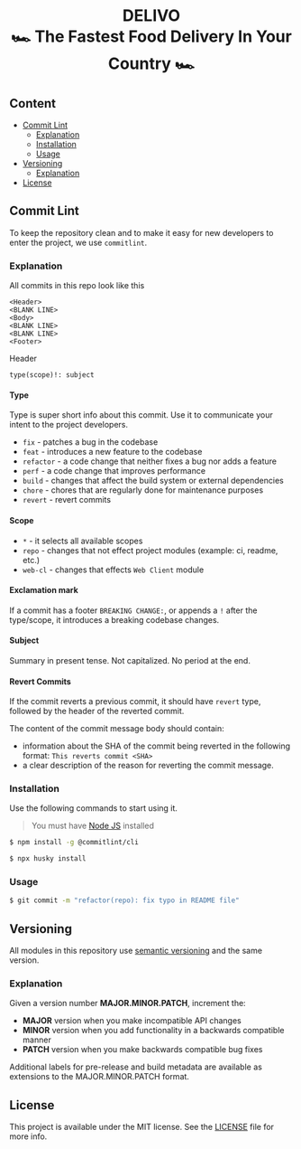 <h1 align="center">
    <span>DELIVO</span>
    <br>
    <span>🏎️ The Fastest Food Delivery In Your Country 🏎️</span>
</h1>

## Content

- [Commit Lint](#commit-lint)
    - [Explanation](#explanation)
    - [Installation](#installation)
    - [Usage](#usage)
- [Versioning](#versioning)
    - [Explanation](#explanation-1)
- [License](#license)

## Commit Lint

To keep the repository clean
and to make it easy for new developers to enter the project,
we use `commitlint`.

### Explanation

All commits in this repo look like this

```text
<Header>
<BLANK LINE>
<Body>
<BLANK LINE>
<BLANK LINE>
<Footer>
```

Header

```text
type(scope)!: subject
```

#### Type

Type is super short info about this commit.
Use it to communicate your intent to the project developers.

- `fix` - patches a bug in the codebase
- `feat` - introduces a new feature to the codebase
- `refactor` - a code change that neither fixes a bug nor adds a feature
- `perf` - a code change that improves performance
- `build` - changes that affect the build system or external dependencies
- `chore` - chores that are regularly done for maintenance purposes
- `revert` - revert commits

#### Scope

- `*` - it selects all available scopes
- `repo` - changes that not effect project modules (example: ci, readme, etc.)
- `web-cl` - changes that effects `Web Client` module

#### Exclamation mark

If a commit has a footer `BREAKING CHANGE:`,
or appends a `!` after the type/scope,
it introduces a breaking codebase changes.

#### Subject

Summary in present tense. Not capitalized. No period at the end.

#### Revert Commits

If the commit reverts a previous commit, it should have `revert` type,
followed by the header of the reverted commit.

The content of the commit message body should contain:

- information about the SHA of the commit being reverted in the following format: `This reverts commit <SHA>`
- a clear description of the reason for reverting the commit message.

### Installation

Use the following commands to start using it.

> You must have [Node JS](https://nodejs.org/) installed

```bash
$ npm install -g @commitlint/cli

$ npx husky install
```

### Usage

```bash
$ git commit -m "refactor(repo): fix typo in README file"
```

## Versioning

All modules in this repository use [semantic versioning](https://semver.org/) and the same version.

### Explanation

Given a version number **MAJOR.MINOR.PATCH**, increment the:

- **MAJOR** version when you make incompatible API changes
- **MINOR** version when you add functionality in a backwards compatible manner
- **PATCH** version when you make backwards compatible bug fixes

Additional labels for pre-release and build metadata are available as extensions to the MAJOR.MINOR.PATCH format.

## License

This project is available under the MIT license.
See the [LICENSE](LICENSE) file for more info.
